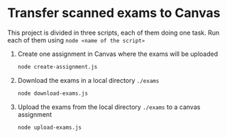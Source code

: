 # Transfer scanned exams to Canvas

This project is divided in three scripts, each of them doing one task. Run each of them using `node «name of the script»`

1. Create one assignment in Canvas where the exams will be uploaded

    ```sh
    node create-assignment.js
    ```

2. Download the exams in a local directory `./exams`

    ```sh
    node download-exams.js
    ```

3. Upload the exams from the local directory `./exams` to a canvas assignment

    ```sh
    node upload-exams.js
    ```
